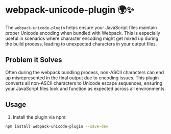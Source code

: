 # webpack-unicode-plugin 🌍✨

The `webpack-unicode-plugin` helps ensure your JavaScript files maintain proper Unicode encoding when bundled with Webpack. This is especially useful in scenarios where character encoding might get mixed up during the build process, leading to unexpected characters in your output files.

## Problem it Solves

Often during the webpack bundling process, non-ASCII characters can end up misrepresented in the final output due to encoding issues. This plugin converts all non-ASCII characters to Unicode escape sequences, ensuring your JavaScript files look and function as expected across all environments.

## Usage

1. Install the plugin via npm:

```bash
npm install webpack-unicode-plugin --save-dev
